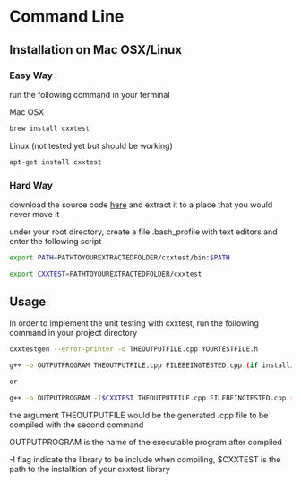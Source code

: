 # Command Line
## Installation on Mac OSX/Linux
### Easy Way
run the following command in your terminal

Mac OSX
```bash
brew install cxxtest
```

Linux (not tested yet but should be working)
```bash
apt-get install cxxtest
```

### Hard Way
download the source code [here](https://sourceforge.net/projects/cxxtest/files/cxxtest) and extract it to a place that you would never move it

under your root directory, create a file .bash_profile with text editors and enter the following script

```bash
export PATH=PATHTOYOUREXTRACTEDFOLDER/cxxtest/bin:$PATH

export CXXTEST=PATHTOYOUREXTRACTEDFOLDER/cxxtest
```

## Usage
In order to implement the unit testing with cxxtest, run the following command in your project directory

```bash
cxxtestgen --error-printer -o THEOUTPUTFILE.cpp YOURTESTFILE.h

g++ -o OUTPUTPROGRAM THEOUTPUTFILE.cpp FILEBEINGTESTED.cpp (if installing easy way)

or

g++ -o OUTPUTPROGRAM -I$CXXTEST THEOUTPUTFILE.cpp FILEBEINGTESTED.cpp (if installing hard way)
```

the argument THEOUTPUTFILE would be the generated .cpp file to be compiled with the second command

OUTPUTPROGRAM is the name of the executable program after compiled

-I flag indicate the library to be include when compiling, $CXXTEST is the path to the installtion of your cxxtest library

